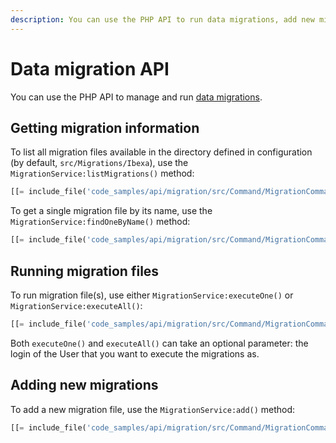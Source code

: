```yaml
---
description: You can use the PHP API to run data migrations, add new migration files, or get information about available migrations.
---
```


# Data migration API

You can use the PHP API to manage and run [data migrations](data_migration.md).

## Getting migration information

To list all migration files available in the directory defined in configuration (by default, `src/Migrations/Ibexa`), use the `MigrationService:listMigrations()` method:

``` php
[[= include_file('code_samples/api/migration/src/Command/MigrationCommand.php', 35, 38) =]]
```

To get a single migration file by its name, use the `MigrationService:findOneByName()` method:

``` php
[[= include_file('code_samples/api/migration/src/Command/MigrationCommand.php', 40, 41) =]]
```

## Running migration files

To run migration file(s), use either `MigrationService:executeOne()` or `MigrationService:executeAll()`:

``` php
[[= include_file('code_samples/api/migration/src/Command/MigrationCommand.php', 42, 44) =]]
```

Both `executeOne()` and `executeAll()` can take an optional parameter: the login of the User that you want to execute the migrations as.

## Adding new migrations

To add a new migration file, use the `MigrationService:add()` method:

``` php
[[= include_file('code_samples/api/migration/src/Command/MigrationCommand.php', 28, 34) =]]
```
